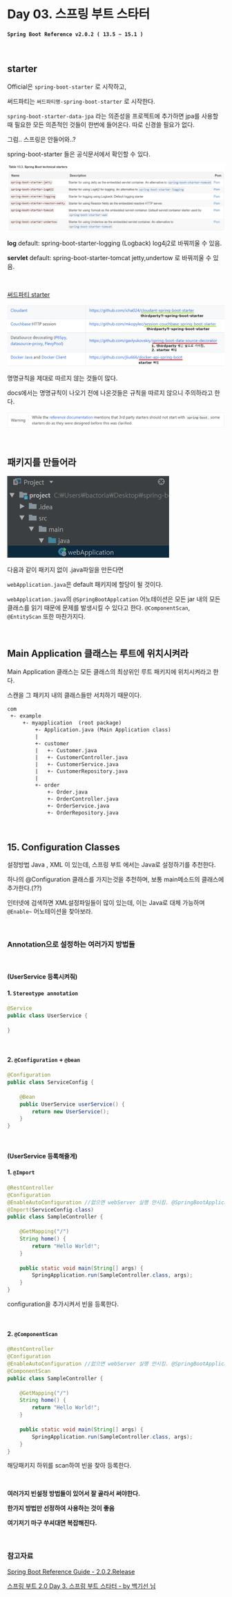 # Day 03. 스프링 부트 스타터

**`Spring Boot Reference v2.0.2 ( 13.5 ~ 15.1 )`**

&nbsp;

## starter

Official은 `spring-boot-starter` 로 시작하고,

써드파티는 `써드파티명-spring-boot-starter` 로 시작한다.

`spring-boot-starter-data-jpa` 라는 의존성을 프로젝트에 추가하면 jpa를 사용할 때 필요한 모든 의존적인 것들이 한번에 들어온다. 따로 신경쓸 필요가 없다.

그럼.. 스프링은 안들어와..?

spring-boot-starter 들은 공식문서에서 확인할 수 있다.

![](assets/markdown-img-paste-20180529165212713.png)


**log**
default: spring-boot-starter-logging (Logback)
log4j2로 바꿔끼울 수 있음.

**servlet**
default: spring-boot-starter-tomcat
jetty,undertow 로 바꿔끼울 수 있음.

&nbsp;
&nbsp;

[써드파티 starter](https://github.com/spring-projects/spring-boot/blob/master/spring-boot-project/spring-boot-starters/README.adoc)

![](assets/markdown-img-paste-2018052917050861.png)

명명규칙을 제대로 따르지 않는 것들이 많다.

docs에서는 명명규칙이 나오기 전에 나온것들은 규칙을 따르지 않으니 주의하라고 한다.

![](assets/markdown-img-paste-20180529170625324.png)

&nbsp;

## 패키지를 만들어라

![](assets/markdown-img-paste-20180529201309394.png)

다음과 같이 패키지 없이 .java파일을 만든다면

`webApplication.java`은 default 패키지에 할당이 될 것이다.

`webApplication.java`의 `@SpringBootApplcation` 어노테이션은 모든 jar 내의 모든 클래스를 읽기 때문에 문제를 발생시킬 수 있다고 한다.
`@ComponentScan`, `@EntityScan` 또한 마찬가지다.

&nbsp;

## Main Application 클래스는 루트에 위치시켜라

Main Application 클래스는 모든 클래스의 최상위인 루트 패키지에 위치시켜라고 한다.

스캔을 그 패키지 내의 클래스들만 서치하기 때문이다.

```
com
 +- example
     +- myapplication  (root package)
         +- Application.java (Main Application class)
         |
         +- customer
         |   +- Customer.java
         |   +- CustomerController.java
         |   +- CustomerService.java
         |   +- CustomerRepository.java
         |
         +- order
             +- Order.java
             +- OrderController.java
             +- OrderService.java
             +- OrderRepository.java
```

&nbsp;

## 15. Configuration Classes

설정방법 Java , XML 이 있는데, 스프링 부트 에서는 Java로 설정하기를 추천한다.

하나의 @Configuration 클래스를 가지는것을 추천하며, 보통 main메소드의 클래스에 추가한다.(??)

인터넷에 검색하면 XML설정파일들이 많이 있는데, 이는 Java로 대체 가능하며 `@Enable~` 어노테이션을 찾아보라.

&nbsp;
&nbsp;

### Annotation으로 설정하는 여러가지 방법들


&nbsp;
#### (UserService 등록시켜줘)


#### 1. `Stereotype annotation`

```java
@Service
public class UserService {

}
```

&nbsp;

#### 2. `@Configuration` + `@bean`

```java
@Configuration
public class ServiceConfig {

    @Bean
    public UserService userService() {
        return new UserService();
    }
}
```

&nbsp;

#### (UserService 등록해줄게)

#### 1. `@Import`

```java
@RestController
@Configuration
@EnableAutoConfiguration //없으면 webServer 실행 안시킴. @SpringBootApplication 안에 포함되어있음
@Import(ServiceConfig.class)
public class SampleController {

    @GetMapping("/")
    String home() {
        return "Hello World!";
    }

    public static void main(String[] args) {
        SpringApplication.run(SampleController.class, args);
    }
}
```

configuration을 추가시켜서 빈을 등록한다.

&nbsp;

#### 2. `@ComponentScan`

```java
@RestController
@Configuration
@EnableAutoConfiguration //없으면 webServer 실행 안시킴. @SpringBootApplication 안에 포함되어있음
@ComponentScan
public class SampleController {

    @GetMapping("/")
    String home() {
        return "Hello World!";
    }

    public static void main(String[] args) {
        SpringApplication.run(SampleController.class, args);
    }
}
```

해당패키지 하위를 scan하여 빈을 찾아 등록한다.

&nbsp;

**여러가지 빈설정 방법들이 있어서 잘 골라서 써야한다.**

**한가지 방법만 선정하여 사용하는 것이 좋음**

**여기저기 마구 쑤셔대면 복잡해진다.**

&nbsp;

### 참고자료

[Spring Boot Reference Guide - 2.0.2.Release](https://docs.spring.io/spring-boot/docs/2.0.2.RELEASE/reference/htmlsingle/#using-boot-maven)

[스프링 부트 2.0 Day 3. 스프링 부트 스타터 - by 백기선 님](https://youtu.be/w9wqpnLHnkY)
